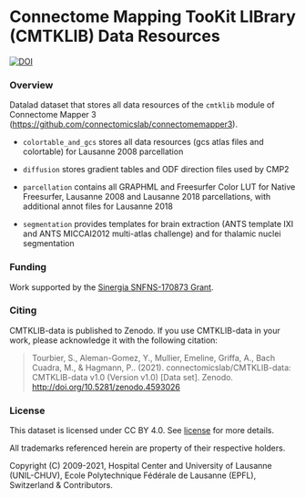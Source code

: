 # Connectome Mapping TooKit LIBrary (CMTKLIB) Data Resources

[![DOI](https://zenodo.org/badge/346296343.svg)](https://zenodo.org/badge/latestdoi/346296343)

### Overview

Datalad dataset that stores all data resources of the
`cmtklib` module of Connectome Mapper 3 (https://github.com/connectomicslab/connectomemapper3).

* `colortable_and_gcs` stores all data resources (gcs atlas files and colortable) for Lausanne 2008 parcellation

* `diffusion` stores gradient tables and ODF direction files used by CMP2

* `parcellation` contains all GRAPHML and Freesurfer Color LUT for Native Freesurfer, Lausanne 2008 and Lausanne 2018
  parcellations, with additional annot files for Lausanne 2018

* `segmentation` provides templates for brain extraction (ANTS template IXI and ANTS MICCAI2012 multi-atlas challenge)
  and for thalamic nuclei segmentation
 
### Funding

Work supported by the [Sinergia SNFNS-170873 Grant](http://p3.snf.ch/Project-170873).

### Citing

CMTKLIB-data is published to Zenodo. If you use CMTKLIB-data in your work, please acknowledge it with the following citation:

> Tourbier, S., Aleman-Gomez, Y., Mullier, Emeline, Griffa, A., Bach Cuadra, M., & Hagmann, P.. (2021). connectomicslab/CMTKLIB-data: CMTKLIB-data v1.0 (Version v1.0) [Data set]. Zenodo. http://doi.org/10.5281/zenodo.4593026


### License
This dataset is licensed under CC BY 4.0. See [license](LICENSE) for more details.

All trademarks referenced herein are property of their respective holders.

Copyright (C) 2009-2021, Hospital Center and University of Lausanne (UNIL-CHUV),
Ecole Polytechnique Fédérale de Lausanne (EPFL), Switzerland & Contributors.
